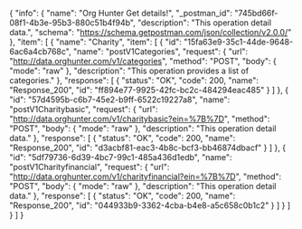 {
  "info": {
    "name": "Org Hunter Get details!",
    "_postman_id": "745bd66f-08f1-4b3e-95b3-880c51b4f94b",
    "description": "This operation detail data.",
    "schema": "https://schema.getpostman.com/json/collection/v2.0.0/"
  },
  "item": [
    {
      "name": "Charity",
      "item": [
        {
          "id": "15fa63e9-35c1-44de-9648-6ac6a4cb768c",
          "name": "postV1Categories",
          "request": {
            "url": "http://data.orghunter.com/v1/categories",
            "method": "POST",
            "body": {
              "mode": "raw"
            },
            "description": "This operation provides a list of categories."
          },
          "response": [
            {
              "status": "OK",
              "code": 200,
              "name": "Response_200",
              "id": "ff894e77-9925-42fc-bc2c-484294eac485"
            }
          ]
        },
        {
          "id": "57d4595b-c6b7-45e2-b9ff-6522c19227a8",
          "name": "postV1Charitybasic",
          "request": {
            "url": "http://data.orghunter.com/v1/charitybasic?ein=%7B%7D",
            "method": "POST",
            "body": {
              "mode": "raw"
            },
            "description": "This operation detail data."
          },
          "response": [
            {
              "status": "OK",
              "code": 200,
              "name": "Response_200",
              "id": "d3acbf81-eac3-4b8c-bcf3-bb46874dbacf"
            }
          ]
        },
        {
          "id": "5df79736-6d39-4bc7-99c1-485a436d1edb",
          "name": "postV1Charityfinancial",
          "request": {
            "url": "http://data.orghunter.com/v1/charityfinancial?ein=%7B%7D",
            "method": "POST",
            "body": {
              "mode": "raw"
            },
            "description": "This operation detail data."
          },
          "response": [
            {
              "status": "OK",
              "code": 200,
              "name": "Response_200",
              "id": "044933b9-3362-4cba-b4e8-a5c658c0b1c2"
            }
          ]
        }
      ]
    }
  ]
}